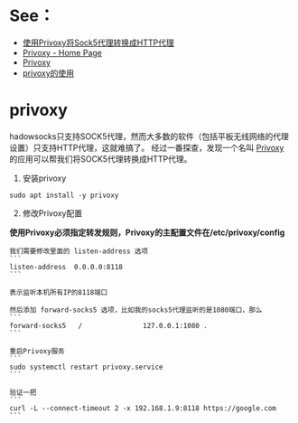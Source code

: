 # See：
 - [使用Privoxy将Sock5代理转换成HTTP代理](https://github.com/lujun9972/lujun9972.github.com/blob/source/linux%E5%92%8C%E5%AE%83%E7%9A%84%E5%B0%8F%E4%BC%99%E4%BC%B4/%E4%BD%BF%E7%94%A8Privoxy%E5%B0%86Sock5%E4%BB%A3%E7%90%86%E8%BD%AC%E6%8D%A2%E6%88%90HTTP%E4%BB%A3%E7%90%86.org)
 - [Privoxy - Home Page](https://www.privoxy.org/)
 - [Privoxy](https://wiki.archlinuxcn.org/wiki/Privoxy)
 - [privoxy的使用](https://ggqshr.github.io/2020-12-01/privoxy%E7%9A%84%E4%BD%BF%E7%94%A8/)

# privoxy
hadowsocks只支持SOCK5代理，然而大多数的软件（包括平板无线网络的代理设置）只支持HTTP代理，这就难搞了。
经过一番探查，发现一个名叫 [Privoxy](https://www.privoxy.org/) 的应用可以帮我们将SOCK5代理转换成HTTP代理。

1. 安装privoxy
```
sudo apt install -y privoxy
```        

2. 修改Privoxy配置

**使用Privoxy必须指定转发规则，Privoxy的主配置文件在/etc/privoxy/config**  
~~~Privoxy的配置文件路径为 /usr/privoxy/config~~~
我们需要修改里面的 listen-address 选项
```
listen-address  0.0.0.0:8118
```    

表示监听本机所有IP的8118端口

然后添加 forward-socks5 选项，比如我的socks5代理监听的是1080端口，那么
```
forward-socks5   /               127.0.0.1:1080 .
```    

重启Privoxy服务
```
sudo systemctl restart privoxy.service
```    

验证一把
```
curl -L --connect-timeout 2 -x 192.168.1.9:8118 https://google.com
```

    
